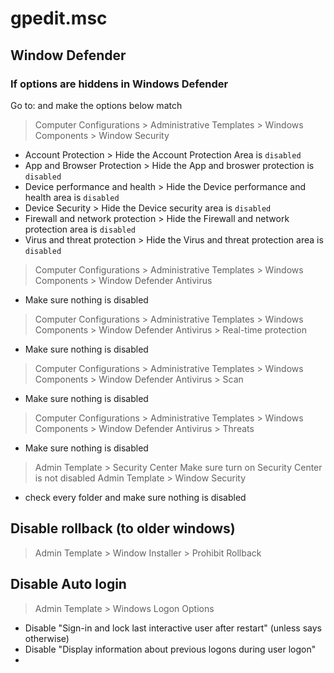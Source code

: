 # gpedit.msc

## Window Defender

### If options are hiddens in Windows Defender
Go to: and make the options below match
> Computer Configurations > Administrative Templates > Windows Components > Window Security
  - Account Protection > Hide the Account Protection Area is  `disabled`
  - App and Browser Protection > Hide the App and broswer protection is  `disabled`
  - Device performance and health > Hide the Device performance and health area is  `disabled`
  - Device Security > Hide the Device security area is  `disabled`
  - Firewall and network protection > Hide the Firewall and network protection area is `disabled`
  - Virus and threat protection > Hide the Virus and threat protection area is `disabled`

> Computer Configurations > Administrative Templates > Windows Components > Window Defender Antivirus 
  - Make sure nothing is disabled
> Computer Configurations > Administrative Templates > Windows Components > Window Defender Antivirus > Real-time protection
  - Make sure nothing is disabled
> Computer Configurations > Administrative Templates > Windows Components > Window Defender Antivirus > Scan
  - Make sure nothing is disabled
> Computer Configurations > Administrative Templates > Windows Components > Window Defender Antivirus > Threats
  - Make sure nothing is disabled





> Admin Template > Security Center 
 Make sure turn on Security Center is not disabled
> Admin Template > Window Security
  - check every folder and make sure nothing is disabled


## Disable rollback (to older windows)
> Admin Template > Window Installer > Prohibit Rollback
 
 ## Disable Auto login
 > Admin Template > Windows Logon Options
  - Disable "Sign-in and lock last interactive user after restart" (unless says otherwise)
  - Disable "Display information about previous logons during user logon"
  - 
